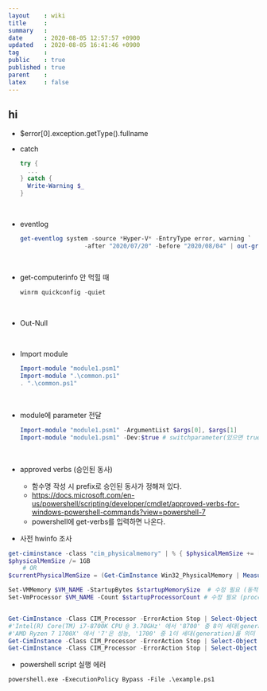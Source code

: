 ```yaml
---
layout    : wiki
title     : 
summary   : 
date      : 2020-08-05 12:57:57 +0900
updated   : 2020-08-05 16:41:46 +0900
tag       : 
public    : true
published : true
parent    : 
latex     : false
---
```


## hi
- $error[0].exception.getType().fullname

- catch  
  ```powershell
  try {
  	...
  } catch {
  	Write-Warning $_
  }
  ```  
<br>

- eventlog
  ```powershell
  get-eventlog system -source *Hyper-V* -EntryType error, warning `
  					-after "2020/07/20" -before "2020/08/04" | out-gridview
  ```  
<br>

- get-computerinfo 안 먹힐 때
  ```powershell
  winrm quickconfig -quiet
  ```  
<br>

- Out-Null  
<br>
 
- Import module
  ```powershell
  Import-module "module1.psm1" 
  Import-module ".\common.ps1"
  . ".\common.ps1"
  ```  
<br>

  - module에 parameter 전달  
    ```powershell
    Import-module "module1.psm1" -ArgumentList $args[0], $args[1]
    Import-module "module1.psm1" -Dev:$true # switchparameter(있으면 true, 없으면 false인 parameter)
    ```  
<br>

- approved verbs (승인된 동사)
	- 함수명 작성 시 prefix로 승인된 동사가 정해져 있다.
	- https://docs.microsoft.com/en-us/powershell/scripting/developer/cmdlet/approved-verbs-for-windows-powershell-commands?view=powershell-7
	- powershell에 get-verbs를 입력하면 나온다.


- 사전 hwinfo 조사
```powershell
get-ciminstance -class "cim_physicalmemory" | % { $physicalMemSize += [long]$_.Capacity }
$physicalMemSize /= 1GB
	# OR
$currentPhysicalMemSize = (Get-CimInstance Win32_PhysicalMemory | Measure-Object -Property capacity -Sum).sum / 1GB

Set-VMMemory $VM_NAME -StartupBytes $startupMemorySize  # 수정 필요 (동적 할당 여부, 기본 메모리 사이즈)
Set-VmProcessor $VM_NAME -Count $startupProcessorCount # 수정 필요 (processor core 개수, )


Get-CimInstance -Class CIM_Processor -ErrorAction Stop | Select-Object * | Select -ExpandProperty Name
#'Intel(R) Core(TM) i7-8700K CPU @ 3.70GHz' 에서 '8700' 중 8이 세대(generation)를 의미
#'AMD Ryzen 7 1700X' 에서 '7'은 성능, '1700' 중 1이 세대(generation)를 의미
Get-CimInstance -Class CIM_Processor -ErrorAction Stop | Select-Object * | Select -ExpandProperty NumberOfCores
Get-CimInstance -Class CIM_Processor -ErrorAction Stop | Select-Object * | Select -ExpandProperty NumberOfLogicalProcessors
```
- powershell script 실행 에러
```
powershell.exe -ExecutionPolicy Bypass -File .\example.ps1
```
